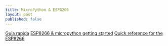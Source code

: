 ```yaml
---
title: MicroPython & ESP8266
layout: post
published: false
---
```


[Guía rapida](https://www.instructables.com/id/MicroPython-Basics-Using-NodeMCU-ESP8266/)
[ESP8266 & micropython getting started](http://gerfficient.com/2016/10/03/esp8266-getting-started/)
[Quick reference for the ESP8266](https://docs.micropython.org/en/latest/esp8266/esp8266/quickref.html)
